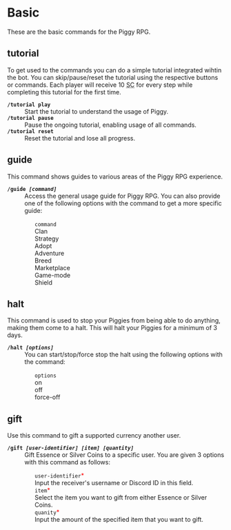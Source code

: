 # Basic
These are the basic commands for the Piggy RPG. 

## tutorial
To get used to the commands you can do a simple tutorial integrated wihtin the bot. You can skip/pause/reset the tutorial using the respective buttons or commands. Each player will receive 10 <abbr title="Silver Coins">SC</abbr> for every step while completing this tutorial for the first time.
<dl>
<dt><code><b>/tutorial play</b></code>
<dd>Start the tutorial to understand the usage of Piggy.
<dt><code><b>/tutorial pause</b></code>
<dd>Pause the ongoing tutorial, enabling usage of all commands.
<dt><code><b>/tutorial reset</b></code>
<dd>Reset the tutorial and lose all progress.
</dl>

## guide
This command shows guides to various areas of the Piggy RPG experience.
<dl>
<dt><code><b>/guide <i>[command]</i></b></code>
<dd>Access the general usage guide for Piggy RPG. You can also provide one of the following options with the command to get a more specific guide:
<ul style="list-style-type: none;">
<li><code>command</code><br>Clan
<li>Strategy
<li>Adopt
<li>Adventure
<li>Breed
<li>Marketplace
<li>Game-mode
<li>Shield
</ul>
</dl>

## halt
This command is used to stop your Piggies from being able to do anything, making them come to a halt. This will halt your Piggies for a minimum of 3 days.
<dl>
<dt><code><b>/halt <i>[options]</i></b></code>
<dd>You can start/stop/force stop the halt using the following options with the command:
<ul style="list-style-type: none;">
<li><code>options</code><br>on
<li>off
<li>force-off
</ul>
</dl>

## gift
Use this command to gift a supported currency another user.
<dl>
<dt><code><b>/gift <i>[user-identifier] [item] [quantity]</i></b></code>
<dd>Gift Essence or Silver Coins to a specific user. You are given 3 options with this command as follows:
<ul style="list-style-type: none;">
<li><code>user-identifier</code><font style="color:#FF0000">*</font><br>
Input the receiver's username or Discord ID in this field.
<li><code>item</code><font style="color:#FF0000">*</font><br>
Select the item you want to gift from either Essence or Silver Coins.
<li><code>quanity</code><font style="color:#FF0000">*</font><br>
Input the amount of the specified item that you want to gift.
</ul>
</dl>